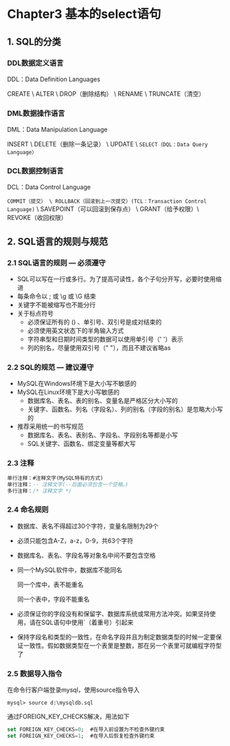 # Chapter3 基本的select语句

## 1. SQL的分类

### DDL数据定义语言

DDL：Data Definition Languages

CREATE \ ALTER \ DROP（删除结构） \ RENAME \ TRUNCATE（清空）

### DML数据操作语言

DML：Data Manipulation Language

INSERT \ DELETE（删除一条记录） \ UPDATE \ `SELECT（DQL：Data Query Language）`

### DCL数据控制语言 

DCL：Data Control Language

`COMMIT（提交） \ ROLLBACK（回滚到上一次提交）(TCL：Transaction Control Language)` \ SAVEPOINT（可以回滚到保存点） \ GRANT（给予权限）\ REVOKE（收回权限）

## 2. SQL语言的规则与规范

### 2.1 SQL语言的规则 — 必须遵守

- SQL可以写在一行或多行。为了提高可读性，各个子句分开写，必要时使用缩进
- 每条命令以 ; 或 \g 或 \G 结束
- 关键字不能被缩写也不能分行
- 关于标点符号
  - 必须保证所有的 () 、单引号、双引号是成对结束的
  - 必须使用英文状态下的半角输入方式
  - 字符串型和日期时间类型的数据可以使用单引号（' '）表示
  - 列的别名，尽量使用双引号（" "），而且不建议省略as

### 2.2 SQL的规范 — 建议遵守

- MySQL在Windows环境下是大小写不敏感的
- MySQL在Linux环境下是大小写敏感的
  - 数据库名、表名、表的别名、变量名是严格区分大小写的
  - 关键字、函数名、列名（字段名）、列的别名（字段的别名）是忽略大小写的
- 推荐采用统一的书写规范
  - 数据库名、表名、表别名、字段名、字段别名等都是小写
  - SQL关键字、函数名、绑定变量等都大写

### 2.3 注释

```sql
单行注释：#注释文字(MySQL特有的方式)
单行注释：-- 注释文字(--后面必须包含一个空格。)
多行注释：/* 注释文字 */
```

### 2.4 命名规则

- 数据库、表名不得超过30个字符，变量名限制为29个

- 必须只能包含A-Z，a-z，0-9，共63个字符

- 数据库名、表名、字段名等对象名中间不要包含空格

- 同一个MySQL软件中，数据库不能同名

  同一个库中，表不能重名

  同一个表中，字段不能重名

- 必须保证你的字段没有和保留字、数据库系统或常用方法冲突。如果坚持使用，请在SQL语句中使用`（着重号）引起来

- 保持字段名和类型的一致性，在命名字段并且为制定数据类型的时候一定要保证一致性。假如数据类型在一个表里是整数，那在另一个表里可就编程字符型了

### 2.5 数据导入指令

在命令行客户端登录mysql，使用source指令导入

```shell
mysql> source d:\mysqldb.sql
```

通过FOREIGN_KEY_CHECKS解决，用法如下

```sql
set FOREIGN_KEY_CHECKS=0;  #在导入前设置为不检查外键约束
set FOREIGN_KEY_CHECKS=1;  #在导入后恢复检查外键约束
```





























